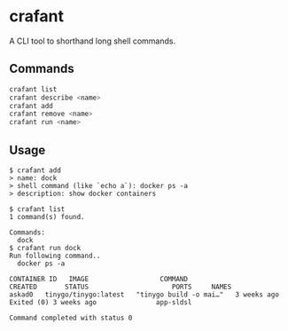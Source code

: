 # crafant
A CLI tool to shorthand long shell commands.

## Commands
```bash
crafant list
crafant describe <name>
crafant add 
crafant remove <name>
crafant run <name>
```

## Usage
```console
$ crafant add
> name: dock
> shell command (like `echo a`): docker ps -a
> description: show docker containers

$ crafant list
1 command(s) found.

Commands:
  dock
$ crafant run dock
Run following command..
  docker ps -a

CONTAINER ID   IMAGE                  COMMAND                   CREATED       STATUS                     PORTS     NAMES
askad0   tinygo/tinygo:latest   "tinygo build -o mai…"   3 weeks ago   Exited (0) 3 weeks ago               app-sldsl

Command completed with status 0
```

